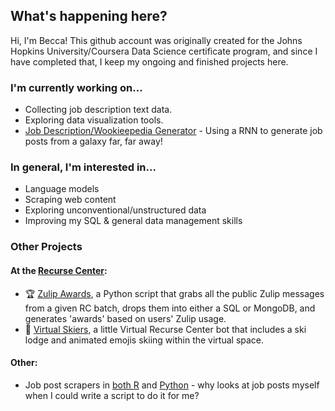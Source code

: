 What's happening here?
------------
Hi, I'm Becca! This github account was originally created for the Johns Hopkins University/Coursera Data Science certificate program, and since I have completed that, I keep my ongoing and finished projects here.

### I'm currently working on...
* Collecting job description text data.
* Exploring data visualization tools.
* [Job Description/Wookieepedia Generator](https://github.com/MementoMakoMori/JobGenerator) - Using a RNN to generate job posts from a galaxy far, far away!

### In general, I'm interested in...
* Language models
* Scraping web content
* Exploring unconventional/unstructured data
* Improving my SQL & general data management skills

### Other Projects
#### At the [Recurse Center](https://www.recurse.com/):
* 🏆 [Zulip Awards](https://github.com/MementoMakoMori/ZulipAwards), a Python script that grabs all the public Zulip messages from a given RC batch, drops them into either a SQL or MongoDB, and generates 'awards' based on users' Zulip usage.
* 🎿 [Virtual Skiers](https://github.com/MementoMakoMori/VirtualSkiers), a little Virtual Recurse Center bot that includes a ski lodge and animated emojis skiing within the virtual space.
#### Other:
* Job post scrapers in [both R](https://github.com/MementoMakoMori/ScrapingPractice) and [Python](https://github.com/MementoMakoMori/ScraperPython) - why looks at job posts myself when I could write a script to do it for me?
